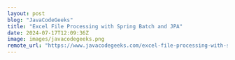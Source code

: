 ```yaml
---
layout: post
blog: "JavaCodeGeeks"
title: "Excel File Processing with Spring Batch and JPA"
date: 2024-07-17T12:09:36Z
image: images/javacodegeeks.png
remote_url: "https://www.javacodegeeks.com/excel-file-processing-with-spring-batch-and-jpa.html"
---
```

